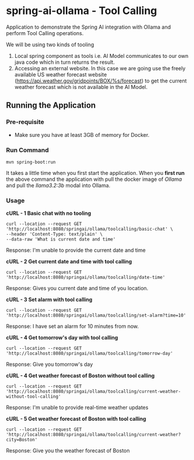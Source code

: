 # spring-ai-ollama - Tool Calling

Application to demonstrate the Spring AI integration with Ollama and perform Tool Calling operations.

We will be using two kinds of tooling
1. Local spring component as tools i.e. AI Model communicates to our own java code which in turn returns the result.
2. Accessing an external website. In this case we are going use the freely available US weather forecast website (https://api.weather.gov/gridpoints/BOX/%s/forecast) to get the current weather forecast which is not available in the AI Model. 

## Running the Application
### Pre-requisite
- Make sure you have at least 3GB of memory for Docker.

### Run Command
```
mvn spring-boot:run
```
It takes a little time when you first start the application.
When you **first run** the above command the application with pull the docker image of _Ollama_ and pull the _llama3.2:3b_ modal into Ollama.


### Usage 

**cURL - 1 Basic chat with no tooling**
```
curl --location --request GET 'http://localhost:8080/springai/ollama/toolcalling/basic-chat' \
--header 'Content-Type: text/plain' \
--data-raw 'What is current date and time'
```
Response: I'm unable to provide the current date and time

**cURL - 2 Get current date and time with tool calling**
```
curl --location --request GET 'http://localhost:8080/springai/ollama/toolcalling/date-time'
```
Response: Gives you current date and time of you location.

**cURL - 3 Set alarm with tool calling**
```
curl --location --request GET 'http://localhost:8080/springai/ollama/toolcalling/set-alarm?time=10'
```
Response: I have set an alarm for 10 minutes from now.

**cURL - 4 Get tomorrow's day with tool calling**
```
curl --location --request GET 'http://localhost:8080/springai/ollama/toolcalling/tomorrow-day'
```
Response: Give you tomorrow's day

**cURL - 4 Get weather forecast of Boston without tool calling**
```
curl --location --request GET 'http://localhost:8080/springai/ollama/toolcalling/current-weather-without-tool-calling'
```
Response: I'm unable to provide real-time weather updates


**cURL - 5 Get weather forecast of Boston with tool calling**
```
curl --location --request GET 'http://localhost:8080/springai/ollama/toolcalling/current-weather?city=Boston'
```
Response: Give you the weather forecast of Boston
